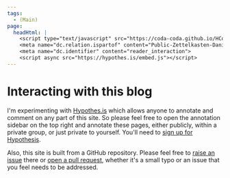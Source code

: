 ```yaml
---
tags:
  - (Main)
page:
  headHtml: |
    <script type="text/javascript" src="https://coda-coda.github.io/HConfig/1.js"></script>
    <meta name="dc.relation.ispartof" content="Public-Zettelkasten-Daniel-Britten-(ORCID-0000-0002-7860-3595)">
    <meta name="dc.identifier" content="reader_interaction">
    <script async src="https://hypothes.is/embed.js"></script>
---
```

# Interacting with this blog

I'm experimenting with [Hypothes.is](https://hypothes.is) which allows anyone to annotate and comment on any part of this site. So please feel free to open the annotation sidebar on the top right and annotate these pages, either publicly, within a private group, or just private to yourself. You'll need to [sign up for Hypothesis](https://hypothes.is/signup).

Also, this site is built from a GitHub repository. Please feel free to [raise an issue](https://github.com/Coda-Coda/zettels/issues) there or [open a pull request](https://github.com/Coda-Coda/zettels/pulls), whether it's a small typo or an issue that you feel needs to be addressed.